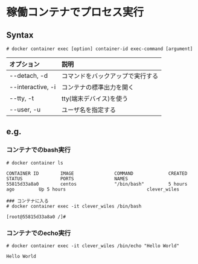 # 稼働コンテナでプロセス実行
## Syntax
```
# docker container exec [option] container-id exec-command [argument]
```
|オプション|説明|
|:---|:---|
|--detach, -d|コマンドをバックアップで実行する|
|--interactive, -i|コンテナの標準出力を開く|
|--tty, -t|tty(端末デバイス)を使う|
|--user, -u|ユーザ名を指定する|

## e.g.
### コンテナでのbash実行
```
# docker container ls
```
```
CONTAINER ID        IMAGE               COMMAND             CREATED             STATUS              PORTS               NAMES
55815d33a8a0        centos              "/bin/bash"         5 hours ago         Up 5 hours                              clever_wiles
```
```
### コンテナに入る
# docker container exec -it clever_wiles /bin/bash
```
```
[root@55815d33a8a0 /]#
```
### コンテナでのecho実行
```
# docker container exec -it clever_wiles /bin/echo "Hello World"
```
```
Hello World
```
